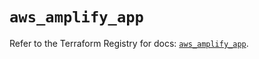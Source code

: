# `aws_amplify_app`

Refer to the Terraform Registry for docs: [`aws_amplify_app`](https://registry.terraform.io/providers/hashicorp/aws/5.93.0/docs/resources/amplify_app).

